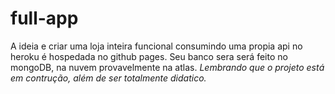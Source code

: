 # full-app
A ideia e criar uma loja inteira funcional consumindo uma propia api no heroku é hospedada no github pages.
Seu banco sera será feito no mongoDB, na nuvem provavelmente na atlas.
*Lembrando que o projeto está em contrução, além de ser totalmente didatico.*
